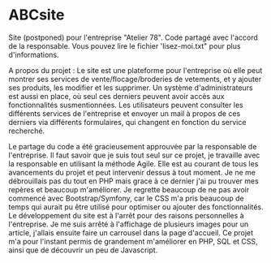 # ABCsite
Site (postponed) pour l'entreprise "Atelier 78". Code partagé avec l'accord de la responsable. Vous pouvez lire le fichier 'lisez-moi.txt" pour plus d'informations.  

A propos du projet : 
Le site est une plateforme pour l'entreprise où elle peut montrer ses services de vente/flocage/broderies de vetements, et y ajouter ses produits, les modifier et les supprimer. 
Un système d'administrateurs est aussi en place, où seul ces derniers peuvent avoir accès aux fonctionnalités susmentionnées.
Les utilisateurs peuvent consulter les différents services de l'entreprise et envoyer un mail à propos de ces derniers via différents formulaires, qui changent en fonction du service recherché.

Le partage du code a été gracieusement approuvée par la responsable de l'entreprise. 
Il faut savoir que je suis tout seul sur ce projet, je travaille avec la responsable en utilisant la méthode Agile.
Elle est au courant de tous les avancements du projet et peut intervenir dessus à tout moment. 
Je ne me débrouillais pas du tout en PHP mais grace à ce dernier j'ai pu trouver mes repères et beaucoup m'améliorer. 
Je regrette beaucoup de ne pas avoir commencé avec Bootstrap/Symfony, car le CSS m'a pris beaucoup de temps qui aurait pu être
utilisé pour optimiser ou ajouter des fonctionnalités.
Le développement du site est à l'arrêt pour des raisons personnelles à l'entreprise. 
Je me suis arrêté à l'affichage de plusieurs images pour un article, j'allais ensuite faire un carrousel dans la page d'accueil.
Ce projet m'a pour l'instant permis de grandement m'améliorer en PHP, SQL et CSS, ainsi que de découvrir un peu de Javascript.
